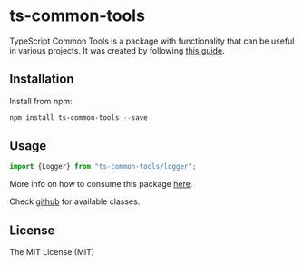 # ts-common-tools

TypeScript Common Tools is a package with functionality that can be useful in various projects.
It was created by following [this guide](https://itnext.io/step-by-step-building-and-publishing-an-npm-typescript-package-44fe7164964c).

## Installation

Install from npm:

```powershell
npm install ts-common-tools --save
```

## Usage

```ts
import {Logger} from "ts-common-tools/logger";
```

More info on how to consume this package [here](https://github.com/microsoft/TypeScript/issues/8305#issuecomment-254017287). 

Check [github](https://github.com/Engineer2B/ts-common-tools/tree/master/src) for available classes.

## License

The MIT License (MIT)
